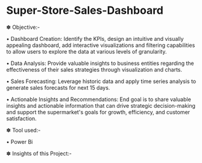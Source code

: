 # Super-Store-Sales-Dashboard

✽ Objective:- 

• Dashboard Creation: Identify the KPIs, design an intuitive and visually appealing dashboard, add interactive visualizations and filtering capabilities to allow users to explore the data at various levels of granularity.

• Data Analysis: Provide valuable insights to business entities regarding the effectiveness of their sales strategies through visualization and charts.

• Sales Forecasting: Leverage historic data and apply time series analysis to generate sales forecasts for next 15 days.

• Actionable Insights and Recommendations: End goal is to share valuable insights and actionable information that can drive strategic decision-making and support the supermarket's goals for growth, efficiency, and customer satisfaction.

✽ Tool used:-

• Power Bi

✽ Insights of this Project:-
